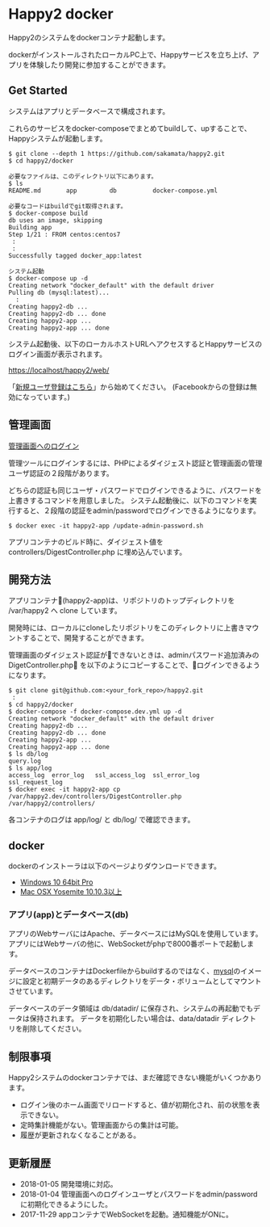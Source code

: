 # Happy2 docker

Happy2のシステムをdockerコンテナ起動します。

dockerがインストールされたローカルPC上で、Happyサービスを立ち上げ、アプリを体験したり開発に参加することができます。

## Get Started

システムはアプリとデータベースで構成されます。

これらのサービスをdocker-composeでまとめてbuildして、upすることで、Happyシステムが起動します。

```
$ git clone --depth 1 https://github.com/sakamata/happy2.git
$ cd happy2/docker

必要なファイルは、このディレクトリ以下にあります。
$ ls
README.md		app			db			docker-compose.yml

必要なコードはbuildでgit取得されます。
$ docker-compose build
db uses an image, skipping
Building app
Step 1/21 : FROM centos:centos7
 :
 :
Successfully tagged docker_app:latest

システム起動
$ docker-compose up -d
Creating network "docker_default" with the default driver
Pulling db (mysql:latest)...
  :
Creating happy2-db ... 
Creating happy2-db ... done
Creating happy2-app ... 
Creating happy2-app ... done
```

システム起動後、以下のローカルホストURLへアクセスするとHappyサービスのログイン画面が表示されます。

[https://localhost/happy2/web/](https://localhost/happy2/web/)

「[新規ユーザ登録はこちら](https://localhost/happy2/web/account/signup)」から始めてください。
(Facebookからの登録は無効になっています。)

## 管理画面

[管理画面へのログイン](https://localhost/happy2/web/digest/signinugsffx01geo)

管理ツールにログインするには、PHPによるダイジェスト認証と管理画面の管理ユーザ認証の２段階があります。

どちらの認証も同じユーザ・パスワードでログインできるように、パスワードを上書きするコマンドを用意しました。
システム起動後に、以下のコマンドを実行すると、２段階の認証をadmin/passwordでログインできるようになります。

```
$ docker exec -it happy2-app /update-admin-password.sh
```

アプリコンテナのビルド時に、ダイジェスト値を controllers/DigestController.php に埋め込んでいます。

## 開発方法

アプリコンテナ(happy2-app)は、リポジトリのトップディレクトリを /var/happy2 へ clone しています。

開発時には、ローカルにcloneしたリポジトリをこのディレクトリに上書きマウントすることで、開発することができます。

管理画面のダイジェスト認証ができないときは、adminパスワード追加済みの DigetController.php を以下のようにコピーすることで、ログインできるようになります。

```
$ git clone git@github.com:<your_fork_repo>/happy2.git
 :
$ cd happy2/docker
$ docker-compose -f docker-compose.dev.yml up -d
Creating network "docker_default" with the default driver
Creating happy2-db ... 
Creating happy2-db ... done
Creating happy2-app ... 
Creating happy2-app ... done
$ ls db/log
query.log
$ ls app/log
access_log	error_log	ssl_access_log	ssl_error_log	ssl_request_log
$ docker exec -it happy2-app cp /var/happy2.dev/controllers/DigestController.php /var/happy2/controllers/
```

各コンテナのログは app/log/ と db/log/ で確認できます。


## docker

dockerのインストーラは以下のページよりダウンロードできます。

- [Windows 10 64bit Pro](https://www.docker.com/docker-windows)
- [Mac OSX Yosemite 10.10.3以上](https://www.docker.com/docker-mac)

### アプリ(app)とデータベース(db)

アプリのWebサーバにはApache、データベースにはMySQLを使用しています。
アプリにはWebサーバの他に、WebSocketがphpで8000番ポートで起動します。

データベースのコンテナはDockerfileからbuildするのではなく、[mysql](https://hub.docker.com/r/_/mysql/)のイメージに設定と初期データのあるディレクトリをデータ・ボリュームとしてマウントさせています。

データベースのデータ領域は db/datadir/ に保存され、システムの再起動でもデータは保持されます。
データを初期化したい場合は、data/datadir ディレクトリを削除してください。

## 制限事項

Happy2システムのdockerコンテナでは、まだ確認できない機能がいくつかあります。

- ログイン後のホーム画面でリロードすると、値が初期化され、前の状態を表示できない。
- 定時集計機能がない。管理画面からの集計は可能。
- 履歴が更新されなくなることがある。

## 更新履歴

- 2018-01-05 開発環境に対応。
- 2018-01-04 管理画面へのログインユーザとパスワードをadmin/passwordに初期化できるようにした。
- 2017-11-29 appコンテナでWebSocketを起動。通知機能がONに。
